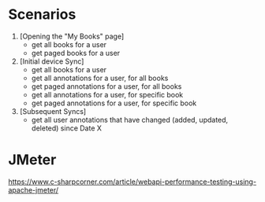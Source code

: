 ﻿# Scenarios

1. [Opening the "My Books" page]
	+ get all books for a user
	+ get paged books for a user
2. [Initial device Sync]
	+ get all books for a user
	+ get all annotations for a user, for all books
	+ get paged annotations for a user, for all books
	- get all annotations for a user, for specific book
	- get paged annotations for a user, for specific book
3. [Subsequent Syncs] 
	- get all user annotations that have changed (added, updated, deleted) since Date X

# JMeter

https://www.c-sharpcorner.com/article/webapi-performance-testing-using-apache-jmeter/
